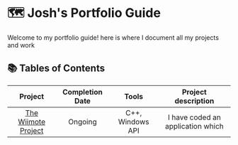 # 🗺 Josh's Portfolio Guide
Welcome to my portfolio guide! here is where I document all my projects and work

## 📚 Tables of Contents

| Project | Completion Date | Tools | Project description |
| :-----: | :-------------: | :---: | :-----------------: |
| [The Wiimote Project](https://github.com/dippy2214/The-Wiimote-Project) | Ongoing | C++, Windows API | I have coded an application which |
